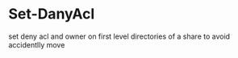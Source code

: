 # Set-DanyAcl
set deny acl and owner on first level directories of a share to avoid accidentlly move
